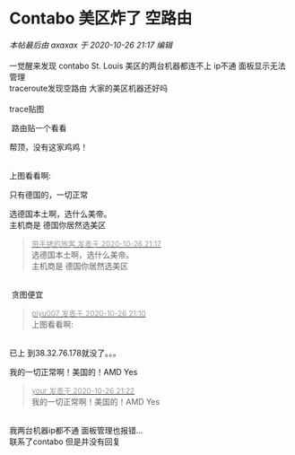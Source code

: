# Contabo 美区炸了 空路由


<i class="pstatus"> 本帖最后由 axaxax 于 2020-10-26 21:17 编辑 </i><br />
<br />
一觉醒来发现 contabo St. Louis 美区的两台机器都连不上 ip不通 面板显示无法管理<br />
traceroute发现空路由 大家的美区机器还好吗<br />
<img src="static/image/smiley/yct/002.gif" smilieid="30" border="0" alt="" /> <br />
<br />
trace贴图<br />
<img id="aimg_bphwk" onclick="zoom(this, this.src, 0, 0, 0)" class="zoom" src="https://i.loli.net/2020/10/26/PJOrRLNqblmS762.png" onmouseover="img_onmouseoverfunc(this)" onload="thumbImg(this)" border="0" alt="" />

<img src="static/image/smiley/yct/010.gif" smilieid="41" border="0" alt="" /> 路由贴一个看看

帮顶，没有这家鸡鸡！<br />
<br />
<img src="static/image/smiley/default/sad.gif" smilieid="2" border="0" alt="" /><img src="static/image/smiley/default/sad.gif" smilieid="2" border="0" alt="" /><img src="static/image/smiley/default/sad.gif" smilieid="2" border="0" alt="" />

上图看看啊:<img src="static/image/smiley/default/lol.gif" smilieid="12" border="0" alt="" />

只有德国的，一切正常

选德国本土啊，选什么美帝。<br />
主机商是 德国你居然选美区

<div class="quote"><blockquote><font size="2"><a href="https://www.hostloc.com/forum.php?mod=redirect&amp;goto=findpost&amp;pid=9356031&amp;ptid=758733" target="_blank"><font color="#999999">带手铐的旅客 发表于 2020-10-26 21:17</font></a></font><br />
选德国本土啊，选什么美帝。<br />
主机商是 德国你居然选美区</blockquote></div><br />
<img src="static/image/smiley/yct/022.gif" smilieid="42" border="0" alt="" /> 贪图便宜 

<div class="quote"><blockquote><font size="2"><a href="https://www.hostloc.com/forum.php?mod=redirect&amp;goto=findpost&amp;pid=9356003&amp;ptid=758733" target="_blank"><font color="#999999">plyu007 发表于 2020-10-26 21:10</font></a></font><br />
上图看看啊:</blockquote></div><br />
已上 到38.32.76.178就没了。。。

我的一切正常啊！美国的！AMD Yes

<div class="quote"><blockquote><font size="2"><a href="https://www.hostloc.com/forum.php?mod=redirect&amp;goto=findpost&amp;pid=9356071&amp;ptid=758733" target="_blank"><font color="#999999">your 发表于 2020-10-26 21:22</font></a></font><br />
我的一切正常啊！美国的！AMD Yes</blockquote></div><br />
我两台机器ip都不通 面板管理也报错...<br />
联系了contabo 但是并没有回复
